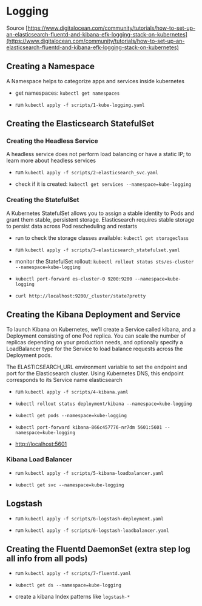 # Logging

Source [https://www.digitalocean.com/community/tutorials/how-to-set-up-an-elasticsearch-fluentd-and-kibana-efk-logging-stack-on-kubernetes](https://www.digitalocean.com/community/tutorials/how-to-set-up-an-elasticsearch-fluentd-and-kibana-efk-logging-stack-on-kubernetes)

## Creating a Namespace

A Namespace helps to categorize apps and services inside kubernetes

* get namespaces: `kubectl get namespaces`

* run `kubectl apply -f scripts/1-kube-logging.yaml`

## Creating the Elasticsearch StatefulSet

### Creating the Headless Service

A headless service does not perform load balancing or have a static IP; to learn more about headless services

* run `kubectl apply -f scripts/2-elasticsearch_svc.yaml`

* check if it is created: `kubectl get services --namespace=kube-logging`

### Creating the StatefulSet

A Kubernetes StatefulSet allows you to assign a stable identity to Pods and grant them stable, persistent storage. Elasticsearch requires stable storage to persist data across Pod rescheduling and restarts

* run to check the storage classes available: `kubectl get storageclass`

* run `kubectl apply -f scripts/3-elasticsearch_statefulset.yaml`

* monitor the StatefulSet rollout: `kubectl rollout status sts/es-cluster --namespace=kube-logging`

* `kubectl port-forward es-cluster-0 9200:9200 --namespace=kube-logging`

* `curl http://localhost:9200/_cluster/state?pretty`

## Creating the Kibana Deployment and Service

To launch Kibana on Kubernetes, we’ll create a Service called kibana, and a Deployment consisting of one Pod replica. You can scale the number of replicas depending on your production needs, and optionally specify a LoadBalancer type for the Service to load balance requests across the Deployment pods.

The ELASTICSEARCH_URL environment variable to set the endpoint and port for the Elasticsearch cluster. Using Kubernetes DNS, this endpoint corresponds to its Service name elasticsearch

* run `kubectl apply -f scripts/4-kibana.yaml`

* `kubectl rollout status deployment/kibana --namespace=kube-logging`

* `kubectl get pods --namespace=kube-logging`

* `kubectl port-forward kibana-866c457776-nr7dm 5601:5601 --namespace=kube-logging`

* [http://localhost:5601](http://localhost:5601)

### Kibana Load Balancer

* run `kubectl apply -f scripts/5-kibana-loadbalancer.yaml`

* `kubectl get svc --namespace=kube-logging`

## Logstash

* run `kubectl apply -f scripts/6-logstash-deployment.yaml`

* run `kubectl apply -f scripts/6-logstash-loadbalancer.yaml`

## Creating the Fluentd DaemonSet (extra step log all info from all pods)

* run `kubectl apply -f scripts/7-fluentd.yaml`

* `kubectl get ds --namespace=kube-logging`

* create a kibana Index patterns like `logstash-*`
